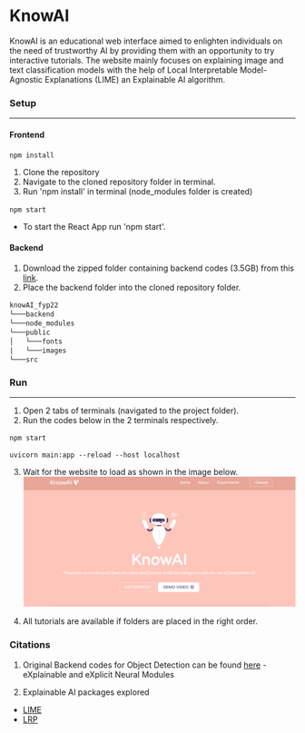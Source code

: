# KnowAI
KnowAI is an educational web interface aimed to enlighten individuals on the need of trustworthy AI by providing them with an opportunity to try interactive tutorials. The website mainly focuses on explaining image and text classification models with the help of Local Interpretable Model-Agnostic Explanations (LIME) an Explainable AI algorithm.

### Setup
-------

#### Frontend

`npm install`

1. Clone the repository
2. Navigate to the cloned repository folder in terminal.
3. Run 'npm install' in terminal (node_modules folder is created)

`npm start`
- To start the React App run 'npm start'.

#### Backend

1. Download the zipped folder containing backend codes (3.5GB) from this [link](https://drive.google.com/drive/folders/1JV3CmWSfJdhXxUFju_Up5qUm3F2a48B5?usp=sharing).
2. Place the backend folder into the cloned repository folder.

```
knowAI_fyp22
└───backend
└───node_modules
└───public
│   └───fonts
|   └───images
└───src
```

### Run
-------

1. Open 2 tabs of terminals (navigated to the project folder).
2. Run the codes below in the 2 terminals respectively.
```
npm start
```
```
uvicorn main:app --reload --host localhost
```
3. Wait for the website to load as shown in the image below.
![img](/readme_images/frontpage.png)

4. All tutorials are available if folders are placed in the right order.

### Citations

1. Original Backend codes for Object Detection can be found [here](https://github.com/shijx12/XNM-Net) - eXplainable and eXplicit Neural Modules

2. Explainable AI packages explored
- [LIME](https://github.com/marcotcr/lime)
- [LRP](https://github.com/sebastian-lapuschkin/lrp_toolbox)
